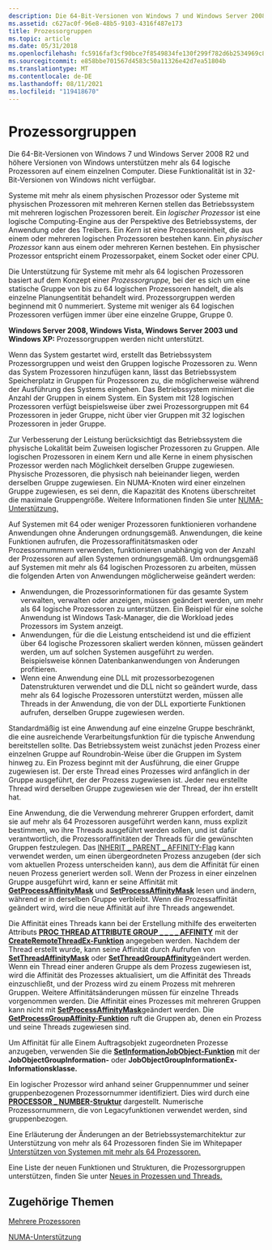```yaml
---
description: Die 64-Bit-Versionen von Windows 7 und Windows Server 2008 R2 und höhere Versionen von Windows unterstützen mehr als 64 logische Prozessoren auf einem einzelnen Computer. Diese Funktionalität ist in 32-Bit-Versionen von Windows nicht verfügbar.
ms.assetid: c627ac0f-96e8-48b5-9103-4316f487e173
title: Prozessorgruppen
ms.topic: article
ms.date: 05/31/2018
ms.openlocfilehash: fc5916faf3cf90bce7f8549834fe130f299f782d6b2534969c89d74df454ae9d
ms.sourcegitcommit: e858bbe701567d4583c50a11326e42d7ea51804b
ms.translationtype: MT
ms.contentlocale: de-DE
ms.lasthandoff: 08/11/2021
ms.locfileid: "119418670"
---
```

# <a name="processor-groups"></a>Prozessorgruppen

Die 64-Bit-Versionen von Windows 7 und Windows Server 2008 R2 und höhere Versionen von Windows unterstützen mehr als 64 logische Prozessoren auf einem einzelnen Computer. Diese Funktionalität ist in 32-Bit-Versionen von Windows nicht verfügbar.

Systeme mit mehr als einem physischen Prozessor oder Systeme mit physischen Prozessoren mit mehreren Kernen stellen das Betriebssystem mit mehreren logischen Prozessoren bereit. Ein *logischer Prozessor* ist eine logische Computing-Engine aus der Perspektive des Betriebssystems, der Anwendung oder des Treibers. Ein *Kern* ist eine Prozessoreinheit, die aus einem oder mehreren logischen Prozessoren bestehen kann. Ein *physischer Prozessor* kann aus einem oder mehreren Kernen bestehen. Ein physischer Prozessor entspricht einem Prozessorpaket, einem Socket oder einer CPU.

Die Unterstützung für Systeme mit mehr als 64 logischen Prozessoren basiert auf dem Konzept einer *Prozessorgruppe,* bei der es sich um eine statische Gruppe von bis zu 64 logischen Prozessoren handelt, die als einzelne Planungsentität behandelt wird. Prozessorgruppen werden beginnend mit 0 nummeriert. Systeme mit weniger als 64 logischen Prozessoren verfügen immer über eine einzelne Gruppe, Gruppe 0.

**Windows Server 2008, Windows Vista, Windows Server 2003 und Windows XP:** Prozessorgruppen werden nicht unterstützt.

Wenn das System gestartet wird, erstellt das Betriebssystem Prozessorgruppen und weist den Gruppen logische Prozessoren zu. Wenn das System Prozessoren hinzufügen kann, lässt das Betriebssystem Speicherplatz in Gruppen für Prozessoren zu, die möglicherweise während der Ausführung des Systems eingehen. Das Betriebssystem minimiert die Anzahl der Gruppen in einem System. Ein System mit 128 logischen Prozessoren verfügt beispielsweise über zwei Prozessorgruppen mit 64 Prozessoren in jeder Gruppe, nicht über vier Gruppen mit 32 logischen Prozessoren in jeder Gruppe.

Zur Verbesserung der Leistung berücksichtigt das Betriebssystem die physische Lokalität beim Zuweisen logischer Prozessoren zu Gruppen. Alle logischen Prozessoren in einem Kern und alle Kerne in einem physischen Prozessor werden nach Möglichkeit derselben Gruppe zugewiesen. Physische Prozessoren, die physisch nah beieinander liegen, werden derselben Gruppe zugewiesen. Ein NUMA-Knoten wird einer einzelnen Gruppe zugewiesen, es sei denn, die Kapazität des Knotens überschreitet die maximale Gruppengröße. Weitere Informationen finden Sie unter [NUMA-Unterstützung.](numa-support.md)

Auf Systemen mit 64 oder weniger Prozessoren funktionieren vorhandene Anwendungen ohne Änderungen ordnungsgemäß. Anwendungen, die keine Funktionen aufrufen, die Prozessoraffinitätsmasken oder Prozessornummern verwenden, funktionieren unabhängig von der Anzahl der Prozessoren auf allen Systemen ordnungsgemäß. Um ordnungsgemäß auf Systemen mit mehr als 64 logischen Prozessoren zu arbeiten, müssen die folgenden Arten von Anwendungen möglicherweise geändert werden:

-   Anwendungen, die Prozessorinformationen für das gesamte System verwalten, verwalten oder anzeigen, müssen geändert werden, um mehr als 64 logische Prozessoren zu unterstützen. Ein Beispiel für eine solche Anwendung ist Windows Task-Manager, die die Workload jedes Prozessors im System anzeigt.
-   Anwendungen, für die die Leistung entscheidend ist und die effizient über 64 logische Prozessoren skaliert werden können, müssen geändert werden, um auf solchen Systemen ausgeführt zu werden. Beispielsweise können Datenbankanwendungen von Änderungen profitieren.
-   Wenn eine Anwendung eine DLL mit prozessorbezogenen Datenstrukturen verwendet und die DLL nicht so geändert wurde, dass mehr als 64 logische Prozessoren unterstützt werden, müssen alle Threads in der Anwendung, die von der DLL exportierte Funktionen aufrufen, derselben Gruppe zugewiesen werden.

Standardmäßig ist eine Anwendung auf eine einzelne Gruppe beschränkt, die eine ausreichende Verarbeitungsfunktion für die typische Anwendung bereitstellen sollte. Das Betriebssystem weist zunächst jeden Prozess einer einzelnen Gruppe auf Roundrobin-Weise über die Gruppen im System hinweg zu. Ein Prozess beginnt mit der Ausführung, die einer Gruppe zugewiesen ist. Der erste Thread eines Prozesses wird anfänglich in der Gruppe ausgeführt, der der Prozess zugewiesen ist. Jeder neu erstellte Thread wird derselben Gruppe zugewiesen wie der Thread, der ihn erstellt hat.

Eine Anwendung, die die Verwendung mehrerer Gruppen erfordert, damit sie auf mehr als 64 Prozessoren ausgeführt werden kann, muss explizit bestimmen, wo ihre Threads ausgeführt werden sollen, und ist dafür verantwortlich, die Prozessoraffinitäten der Threads für die gewünschten Gruppen festzulegen. Das [INHERIT \_ PARENT \_ AFFINITY-Flag](process-creation-flags.md) kann verwendet werden, um einen übergeordneten Prozess anzugeben (der sich vom aktuellen Prozess unterscheiden kann), aus dem die Affinität für einen neuen Prozess generiert werden soll. Wenn der Prozess in einer einzelnen Gruppe ausgeführt wird, kann er seine Affinität mit [**GetProcessAffinityMask**](/windows/desktop/api/WinBase/nf-winbase-getprocessaffinitymask) und [**SetProcessAffinityMask**](/windows/desktop/api/WinBase/nf-winbase-setprocessaffinitymask) lesen und ändern, während er in derselben Gruppe verbleibt. Wenn die Prozessaffinität geändert wird, wird die neue Affinität auf ihre Threads angewendet.

Die Affinität eines Threads kann bei der Erstellung mithilfe des erweiterten Attributs [**PROC THREAD ATTRIBUTE GROUP \_ \_ \_ \_ AFFINITY**](/windows/win32/api/processthreadsapi/nf-processthreadsapi-updateprocthreadattribute) mit der [**CreateRemoteThreadEx-Funktion**](/windows/win32/api/processthreadsapi/nf-processthreadsapi-createremotethreadex) angegeben werden. Nachdem der Thread erstellt wurde, kann seine Affinität durch Aufrufen von [**SetThreadAffinityMask**](/windows/desktop/api/WinBase/nf-winbase-setthreadaffinitymask) oder [**SetThreadGroupAffinity**](/windows/win32/api/processtopologyapi/nf-processtopologyapi-setthreadgroupaffinity)geändert werden. Wenn ein Thread einer anderen Gruppe als dem Prozess zugewiesen ist, wird die Affinität des Prozesses aktualisiert, um die Affinität des Threads einzuschließt, und der Prozess wird zu einem Prozess mit mehreren Gruppen. Weitere Affinitätsänderungen müssen für einzelne Threads vorgenommen werden. Die Affinität eines Prozesses mit mehreren Gruppen kann nicht mit [**SetProcessAffinityMask**](/windows/desktop/api/WinBase/nf-winbase-setprocessaffinitymask)geändert werden. Die [**GetProcessGroupAffinity-Funktion**](/windows/win32/api/processtopologyapi/nf-processtopologyapi-getprocessgroupaffinity) ruft die Gruppen ab, denen ein Prozess und seine Threads zugewiesen sind.

Um Affinität für alle Einem Auftragsobjekt zugeordneten Prozesse anzugeben, verwenden Sie die [**SetInformationJobObject-Funktion**](/windows/win32/api/jobapi2/nf-jobapi2-setinformationjobobject) mit der **JobObjectGroupInformation-** oder **JobObjectGroupInformationEx-Informationsklasse.**

Ein logischer Prozessor wird anhand seiner Gruppennummer und seiner gruppenbezogenen Prozessornummer identifiziert. Dies wird durch eine [**PROCESSOR \_ NUMBER-Struktur**](/windows/desktop/api/WinNT/ns-winnt-processor_number) dargestellt. Numerische Prozessornummern, die von Legacyfunktionen verwendet werden, sind gruppenbezogen.

Eine Erläuterung der Änderungen an der Betriebssystemarchitektur zur Unterstützung von mehr als 64 Prozessoren finden Sie im Whitepaper [Unterstützen von Systemen mit mehr als 64 Prozessoren.](https://www.microsoft.com/whdc/system/Sysinternals/MoreThan64proc.mspx)

Eine Liste der neuen Funktionen und Strukturen, die Prozessorgruppen unterstützen, finden Sie unter [Neues in Prozessen und Threads.](what-s-new-in-processes-and-threads.md)

## <a name="related-topics"></a>Zugehörige Themen

<dl> <dt>

[Mehrere Prozessoren](multiple-processors.md)
</dt> <dt>

[NUMA-Unterstützung](numa-support.md)
</dt> </dl>

 

 
